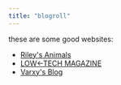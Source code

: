 ```yaml
---
title: "blogroll"
---
```


these are some good websites:

- [Riley's Animals](https://rileysanimals.blogspot.com/)
- [LOW<-TECH MAGAZINE](https://solar.lowtechmagazine.com/)
- [Varxy's Blog](https://blog.vaxry.net/)
